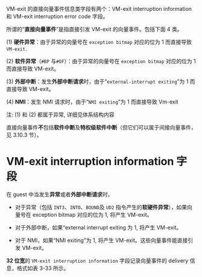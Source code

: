 

VM-exit 的直接向量事件信息类字段有两个：VM-exit interruption information 和 VM-exit interruption error code 字段。

所谓的“**直接向量事件**”是指直接引发 VM-exit 的向量事件。包括下面 4 类。

(1) **硬件异常**：由于异常的向量号在 `exception bitmap` 对应的位为 1 而直接导致 `VM-exit`.

(2) **软件异常**（`#BP` 与`#OF`）：由于异常的向量号在 `exception bitmap` 对应的位为 1 而直接导致 VM-exit。

(3) **外部中断**：发生**外部中断请求**时，由于“`external-interrupt exiting`”为 1 而直接导致 VM-exit。

(4) **NMI**：发生 NMI 请求时，由于“`NMI exiting`”为 1 而直接导致 Vm-exit

注: (1) 和 (2) 都属于异常, 详细见体系结构内容

直接向量事件**不**包括**软件中断**及**特权级软件中断**（但它们可以属于间接向量事件，见 3.10.3 节）。

# VM-exit interruption information 字段

在 guest 中当发生**异常**或者**外部中断请求**时，

* 对于异常（包括 `INT3`、`INTO`、`BOUND`及 `UD2` 指令产生的**软硬件异常**），如果向量号在 exception bitmap 对应的位为 1, 将产生 VM-exit。

* 对于外部中断，如果“external interrupt exiting 为 1, 将产生 VM-exit。

* 对于 NMI，如果“NMI exiting”为 1, 将产生 VM-exit。这些向量事件能直接引发 VM-exit。

**32 位宽**的 `VM-exit interruption information` 字段记录向量事件的 delivery 信息，格式如表 3-33 所示。

